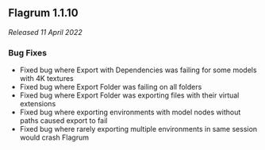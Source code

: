## Flagrum 1.1.10

_Released 11 April 2022_

### Bug Fixes

- Fixed bug where Export with Dependencies was failing for some models with 4K textures
- Fixed bug where Export Folder was failing on all folders
- Fixed bug where Export Folder was exporting files with their virtual extensions
- Fixed bug where exporting environments with model nodes without paths caused export to fail
- Fixed bug where rarely exporting multiple environments in same session would crash Flagrum
